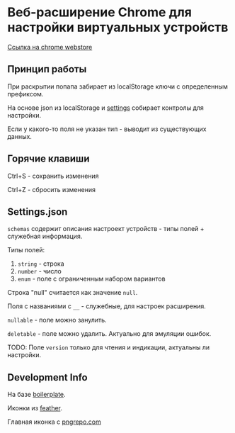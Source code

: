 # Веб-расширение Chrome для настройки виртуальных устройств

[Ссылка на chrome webstore](https://chrome.google.com/webstore/detail/virtual-device-editor/mhjiccjdkciandldgagjgcekgdeiikpd?hl=ru&authuser=0)

## Принцип работы

При раскрытии попапа забирает из localStorage ключи с определенным префиксом.

На основе json из localStorage и [settings](./src/ui/settings.json) собирает контролы для настройки.

Если у какого-то поля не указан тип - выводит из существующих данных.

## Горячие клавиши

Ctrl+S - сохранить изменения

Ctrl+Z - сбросить изменения

## Settings.json

`schemas` содержит описания настроект устройств - типы полей + служебная информация.

Типы полей:
1. `string` - строка
2. `number` - число
3. `enum` - поле с ограниченным набором вариантов

Строка "null" считается как значение `null`. 

Поля с названиями с `__` - служебные, для настроек расширения.

`nullable` - поле можно занулить.

`deletable` - поле можно удалить. Актуально для эмуляции ошибок.

TODO: Поле `version` только для чтения и индикации, актуальны ли настройки.

## Development Info

На базе [boilerplate](https://github.com/duo-labs/chrome-extension-boilerplate).

Иконки из [feather](https://github.com/feathericons/feather).

Главная иконка с [pngrepo.com](https://www.pngrepo.com/svg/149500/programming)
